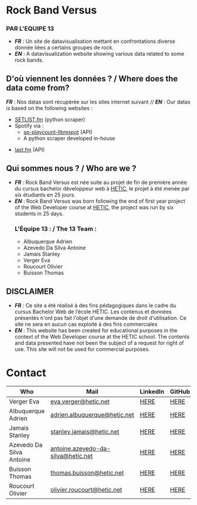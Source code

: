 # Rock Band Versus
### PAR L'EQUIPE 13
- ***FR*** : Un site de datavisualisation mettant en confrontations diverse donnée liées a certains groupes de rock.
- ***EN*** : A datavisualization website showing various data related to some rock bands.


## D'où viennent les données ? / Where does the data come from?
***FR*** : Nos datas sont récupérée sur les sites internet suivant  // ***EN*** : Our datas is based on the following websites :
* [SETLIST.fm](https://www.setlist.fm/) (python scraper)
* Spotify via :
  - [sp-playcount-librespot](https://github.com/evilarceus/sp-playcount-librespot) (API)
  - A python scraper developed in-house 
- [last.fm](https://www.last.fm/) (API)

## Qui sommes nous ? / Who are we ?
- ***FR*** :  Rock Band Versus est née suite au projet de fin de première année du cursus bachelor développeur web à [HETIC](https://www.hetic.net/), le projet à été menée par six étudiants en 25 jours.
- ***EN*** : Rock Band Versus was born following the end of first year project of the Web Developer course at [HETIC](https://www.hetic.net/), the project was run by six students in 25 days.
	### L'Équipe 13 : / The 13 Team :
	- Albuquerque Adrien
	- Azevedo Da Silva Antoine 
	 - Jamais Stanley 
	 - Verger Eva
	 - Roucourt Olivier 
	 - Buisson Thomas

## DISCLAIMER
- ***FR*** : Ce site a été réalisé à des fins pédagogiques dans le cadre du cursus Bachelor Web de l’école HETIC. Les contenus et données présentés n'ont pas fait l'objet d'une demande de droit d'utilisation. Ce site ne sera en aucun cas exploité à des fins commerciales
- ***EN*** : This website has been created for educational purposes in the context of the Web Developer course at the HETIC school. The contents and data presented have not been the subject of a request for right of use. This site will not be used for commercial purposes.

# Contact
|  Who                        	| Mail 	| LinkedIn  | GitHub | Portfolio 	|
|--------------------------	|------	|---------- |-----------		|-----------	|
| Verger Eva               	|    eva.verger@hetic.net  	|     [HERE](https://www.linkedin.com/in/eva-verger/)     	|  [HERE](https://github.com/eva-vrg)    |     	|
| Albuquerque Adrien      	|    adrien.albuquerque@hetic.net  |      [HERE](https://www.linkedin.com/in/adrien-albuquerque-213314177/)  |  [HERE](https://github.com/ADR1811)	|           	|
| Jamais Stanley           	|    stanley.jamais@hetic.net  	|     [HERE](https://www.linkedin.com/in/stanley-jamais-138a991a9/)   |  [HERE](https://github.com/Stan-Jms)	|           	|
| Azevedo Da Silva Antoine 	|   antoine.azevedo-da-silva@hetic.net  	|      [HERE](https://www.linkedin.com/in/antoine-ads/) |  [HERE](https://github.com/DestroyCom) 	|        [HERE](https://destroykeaum.alwaysdata.net/)   	|
| Buisson Thomas           	|   thomas.buisson@hetic.net	|     [HERE](https://www.linkedin.com/in/buissonthomas64/)   | [HERE](https://github.com/ThomAzgo) 	|           	|
| Roucourt Olivier         	|    olivier.roucourt@hetic.net  	|     [HERE](https://www.linkedin.com/in/olivier-roucourt-48a1421b9/)   |  [HERE](https://github.com/deyja8)	|           	|